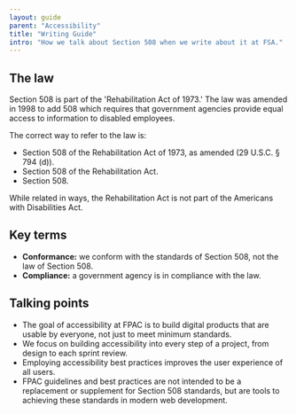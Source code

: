 ```yaml
---
layout: guide
parent: "Accessibility"
title: "Writing Guide"
intro: "How we talk about Section 508 when we write about it at FSA."
---
```


## The law

Section 508 is part of the 'Rehabilitation Act of 1973.' The law was amended in 1998 to add 508 which requires that government agencies provide equal access to information to disabled employees.

The correct way to refer to the law is:

* Section 508 of the Rehabilitation Act of 1973, as amended (29 U.S.C. § 794 (d)).
* Section 508 of the Rehabilitation Act.
* Section 508.

While related in ways, the Rehabilitation Act is not part of the Americans with Disabilities Act.

## Key terms

* **Conformance:** we conform with the standards of Section 508, not the law of Section 508.
* **Compliance:** a government agency is in compliance with the law.

## Talking points

* The goal of accessibility at FPAC is to build digital products that are usable by everyone, not just to meet minimum standards.
* We focus on building accessibility into every step of a project, from design to each sprint review.
* Employing accessibility best practices improves the user experience of all users.
* FPAC guidelines and best practices are not intended to be a replacement or supplement for Section 508 standards, but are tools to achieving these standards in modern web development.

